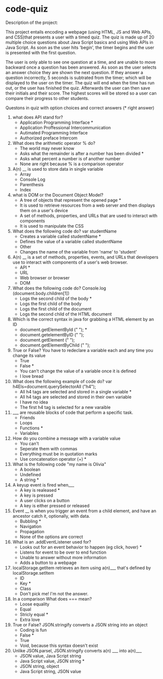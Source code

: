 # code-quiz
Description of the project:

This project entails encoding a webpage (using HTML, JS and Web APIs, and CSS)that presents a user with a timed quiz. The quiz is made up of 20 multiple choice questions about Java Script basics and using Web APIs in Java Script. As soon as the user hits 'begin', the timer begins and the user is presented with the first question. 

The user is only able to see one question at a time, and are unable to move backward once a question has been answered. As soon as the user selects an answer choice they are shown the next question. If they answer a question incorrectly, 5 seconds is subtrated from the timer; which will be displayed to the user on the timer. The quiz will end when the time has run out, or the user has finished the quiz. Afterwards the user can then save their initials and their score. The highest scores will be stored so a user can compare their progress to other students. 

Questons in quiz with option choices and correct answers (* right answer)

1. what does API stand for?
    - Application Programming Interface *
    - Application Proffessional Intercommunication 
    - Autimated Programming Interface
    - Authorized preface Intercom 
2. What does the arithmetic operator % do?
    - The world may never know
    - Asks what the remainder is after a number has been divided *
    - Asks what percent a number is of another number
    - None are right because % is a comparison operator
3. A(n) __ is used to store data in single variable
    - Array
    - Console Log
    - Parenthesis
    - Index
4. what is DOM or the Document Object Model?
    - A tree of objects that represent the opened page *
    - It is used to retrieve resources from a web server and then displays them on a user's device
    - A set of methods, properties, and URLs that are used to interact with components
    - It is used to manipulate the CSS
5. What does the following code do?
    var studentName
    - Creates a variable called studentName *
    - Defines the value of a variable called studentName
    - Other
    - Changes the name of the variable from 'name' to 'student'
6. A(n) __ is a set of methods, properties, events, and URLs that developers use to interact with components of a user's web browser.
    - API *
    - URL
    - Web browser or browser
    - DOM
7. What does the following code do? Console.log (document.body.children[1])
    - Logs the second child of the body *
    - Logs the first child of the body
    - Logs the first child of the document
    - Logs the second child of the HTML document
8. Which is the correct syntax in java for grabbing a HTML element by an ID
    - document.getElementById (" "); *
    - document.getelementByID (" ");
    - document.getElement (" ");
    - document.getElementByChild (" ");
9. True or False? You have to redeclare a variable each and any time you change its value
    - True
    - False *
    - You can't change the value of a variable once it is defined
    - I love bread
10. What does the following example of code do? 
    var h4Els=document.querySelectorAll ("h4");
    - All h4 tags are selected and stored in a single variable *
    - All h4 tags are selected and stored in their own variable
    - I have no idea
    - The first h4 tag is selected for a new varaible
11. ___ are reusable blocks of code that perform a specific task. 
    - Friends
    - Loops
    - Functions *
    - Variables
12. How do you combine a message with a variable value 
    - You can't
    - Seperate them with commas 
    - Everything must be in quotation marks
    - Use concatenation operator (+) *
13. What is the following code
    "my name is Olivia"
    - A boolean
    - Undefined
    - A string *
14. A keyup event is fired when___
    - A key is realeased *
    - A key is pressed
    - A user clicks on a button
    - A key is either pressed or released
15. Event __ is when you trigger an event from a child element, and have an ancestor catch it, optionally, with data. 
    - Bubbling *
    - Navigation
    - Propagation
    - None of the options are correct
16. What is an .addEventListener used for?
    - Looks out for an event behavior to happen (eg click, hover) *
    -  Listens for event to be over to end function
    - Unable to answer without more information
    - Adds a button to a webpage
17. localStorage.getItem retrieves an item using a(n)___ that's defined by localStorage.setItem
    - ID
    - Key *
    - Class
    - Don't pick me! I'm not the answer.
18. In a comparison What does === mean?
    - Loose equality
    - Equal
    - Stricly equal *
    - Extra love
19. True or False? JSON.stringify converts a JSON string into an object
    - Coding is fun
    - False *
    - True 
    - Void, because this syntax doesn't exist
20. Unlike JSON.parsel, JSON.stringify converts a(n) ___ into a(n)___
    - JSON value, Java Script string
    - Java Script value, JSON string *
    - JSON string, object
    - Java Script string, JSON value 

